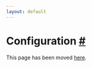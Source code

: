 ```yaml
---
layout: default
---
```


<h1 id="configuration">Configuration <a href="#configuration" title="Permalink">#</a></h1>

This page has been moved [here](core/configuration.html).
